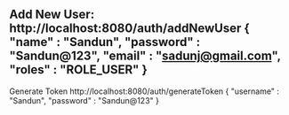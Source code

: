 Add New User:
http://localhost:8080/auth/addNewUser
{
"name" : "Sandun",
"password" : "Sandun@123",
"email" : "sadunj@gmail.com",
"roles" : "ROLE_USER"
}
---------------------------------------------------------------
Generate Token
http://localhost:8080/auth/generateToken
{
"username" : "Sandun",
"password" : "Sandun@123"
}
